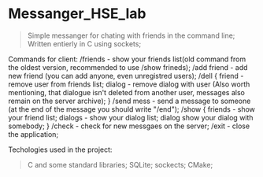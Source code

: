 # Messanger_HSE_lab

>Simple messanger for chating with friends in the command line;
>Written entierly in C using sockets;


Commands for client:
 /friends - show your friends list(old command from the oldest version, recommended to use /show frineds);
 /add friend - add new friend (you can add anyone, even unregistred users);
 /dell <optinally> {
    friend - remove user from friends list;
    dialog - remove dialog with user (Also worth mentioning, that dialogue isn't deleted from another user, messages also remain on the server archive);
  }
 /send mess - send a message to someone (at the end of the message you should write "/end"); 
 /show <optionally> {
    friends - show your friend list;
    dialogs - show your dialog list;
    dialog <usrName> show your dialog with somebody;
  }
 /check - check for new messgaes on the server;
 /exit - close the application;
  
  
Techologies used in the project:
  >C and some standard libraries;
  >SQLite;
  >sockects;
  >CMake;
